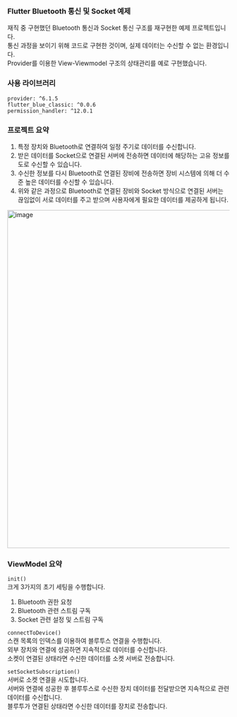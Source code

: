 ### Flutter Bluetooth 통신 및 Socket 예제
재직 중 구현했던 Bluetooth 통신과 Socket 통신 구조를 재구현한 예제 프로젝트입니다.   
통신 과정을 보이기 위해 코드로 구현한 것이며, 실제 데이터는 수신할 수 없는 환경입니다.    
Provider를 이용한 View-Viewmodel 구조의 상태관리를 예로 구현했습니다.   

### 사용 라이브러리
```
provider: ^6.1.5
flutter_blue_classic: ^0.0.6
permission_handler: ^12.0.1
```

### 프로젝트 요약
1. 특정 장치와 Bluetooth로 연결하여 일정 주기로 데이터를 수신합니다.
2. 받은 데이터를 Socket으로 연결된 서버에 전송하면 데이터에 해당하는 고유 정보를 도로 수신할 수 있습니다.
3. 수신한 정보를 다시 Bluetooth로 연결된 장비에 전송하면 장비 시스템에 의해 더 수준 높은 데이터를 수신할 수 있습니다.
4. 위와 같은 과정으로 Bluetooth로 연결된 장비와 Socket 방식으로 연결된 서버는 끊임없이 서로 데이터를 주고 받으며 사용자에게 필요한 데이터를 제공하게 됩니다.

<img width="1311" height="765" alt="image" src="https://github.com/user-attachments/assets/2a2f1792-2bcc-4481-a6d2-b92ddc16acba" />

### ViewModel 요약
`init()`   
크게 3가지의 초기 세팅을 수행합니다.
1. Bluetooth 권한 요청
2. Bluetooth 관련 스트림 구독
3. Socket 관련 설정 및 스트림 구독

`connectToDevice()`   
스캔 목록의 인덱스를 이용하여 블루투스 연결을 수행합니다.   
외부 장치와 연결에 성공하면 지속적으로 데이터를 수신합니다.   
소켓이 연결된 상태라면 수신한 데이터를 소켓 서버로 전송합니다.   

`setSocketSubscription()`   
서버로 소켓 연결을 시도합니다.   
서버와 연결에 성공한 후 블루투스로 수신한 장치 데이터를 전달받으면 지속적으로 관련 데이터를 수신합니다.   
블루투가 연결된 상태라면 수신한 데이터를 장치로 전송합니다.   
